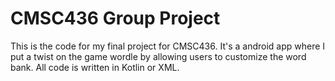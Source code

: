 # CMSC436 Group Project
This is the code for my final project for CMSC436. It's a android app where I put a twist on the game wordle by allowing users to customize the word bank. All code is written in Kotlin or XML.
